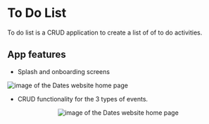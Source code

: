 # To Do List

To do list is a CRUD application to create a list of of to do activities.

## App features
* Splash and onboarding screens
  <p align="center">
<img src="https://res.cloudinary.com/dnbbm9vzi/image/upload/v1730304985/Screenshot_2024-10-30_at_4.15.58_PM_vv0l23.png" width="auto" height="auto" alt="image of the Dates website home page">

* CRUD functionality for the 3 types of events.
<p align="center">
<img src="https://res.cloudinary.com/dnbbm9vzi/image/upload/v1730304985/Screenshot_2024-10-30_at_4.16.12_PM_nldqd2.png" width="auto" height="auto" alt="image of the Dates website home page">
